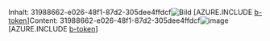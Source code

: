 <span data-ttu-id="67f78-101">Inhalt: 31988662-e026-48f1-87d2-305dee4ffdcf![Bild](b94c33ea-e409-44d7-9b8f-40a2f928e0d1.png)
[AZURE.INCLUDE [b-token](7bf058a8-239d-4f67-9981-cd0686c2eb83.md)]</span><span class="sxs-lookup"><span data-stu-id="67f78-101">Content: 31988662-e026-48f1-87d2-305dee4ffdcf![image](b94c33ea-e409-44d7-9b8f-40a2f928e0d1.png)
[AZURE.INCLUDE [b-token](7bf058a8-239d-4f67-9981-cd0686c2eb83.md)]</span></span>
